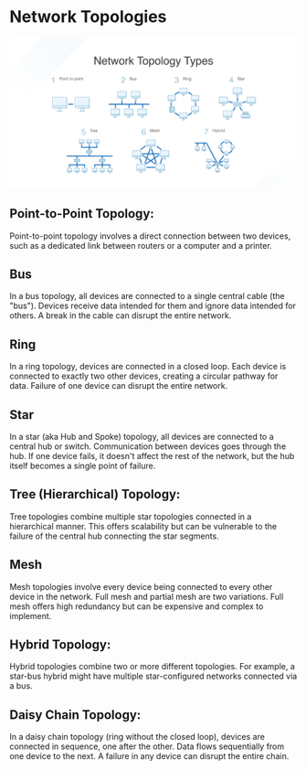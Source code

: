 # Network Topologies

![Network Toplogies](/images/network-topology-types-1024x536.png)

## Point-to-Point Topology:
Point-to-point topology involves a direct connection between two devices, such as a dedicated link 
between routers or a computer and a printer.


## Bus
In a bus topology, all devices are connected to a single central cable (the "bus"). Devices receive data 
intended for them and ignore data intended for others. A break in the cable can disrupt the entire network.

## Ring
In a ring topology, devices are connected in a closed loop. Each device is connected to exactly two other 
devices, creating a circular pathway for data. Failure of one device can disrupt the entire network.

## Star
In a star (aka Hub and Spoke) topology, all devices are connected to a central hub or switch. Communication between devices goes 
through the hub. If one device fails, it doesn't affect the rest of the network, but the hub itself 
becomes a single point of failure.

## Tree (Hierarchical) Topology:
Tree topologies combine multiple star topologies connected in a hierarchical manner. This offers 
scalability but can be vulnerable to the failure of the central hub connecting the star segments.

## Mesh
Mesh topologies involve every device being connected to every other device in the network. Full mesh and 
partial mesh are two variations. Full mesh offers high redundancy but can be expensive and complex to 
implement.

## Hybrid Topology:
Hybrid topologies combine two or more different topologies. For example, a star-bus hybrid might 
have multiple star-configured networks connected via a bus.

## Daisy Chain Topology:
In a daisy chain topology (ring without the closed loop), devices are connected in sequence, one after the other. Data flows 
sequentially from one device to the next. A failure in any device can disrupt the entire chain.
